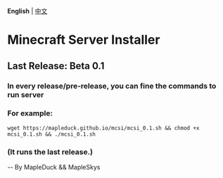 **English** | [中文](readme_cn.md)
# Minecraft Server Installer
## Last Release: Beta 0.1

### In every release/pre-release, you can fine the commands to run server
### For example:
`
wget https://mapleduck.github.io/mcsi/mcsi_0.1.sh && chmod +x mcsi_0.1.sh && ./mcsi_0.1.sh
`
### (It runs the last release.)

-- By MapleDuck && MapleSkys
